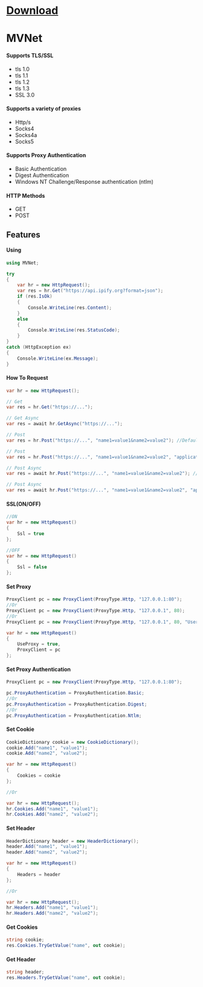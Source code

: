 # [Download](https://github.com/SoheilMV/MVNet/blob/master/MVNet.zip)

# MVNet
#### Supports TLS/SSL 
- tls 1.0
- tls 1.1
- tls 1.2
- tls 1.3
- SSL 3.0

#### Supports a variety of proxies
- Http/s
- Socks4
- Socks4a
- Socks5

#### Supports Proxy Authentication
- Basic Authentication
- Digest Authentication
- Windows NT Challenge/Response authentication (ntlm)

#### HTTP Methods
- GET
- POST

## Features
#### Using
```csharp
using MVNet;

try
{
    var hr = new HttpRequest();
    var res = hr.Get("https://api.ipify.org?format=json");
    if (res.IsOk)
    {
        Console.WriteLine(res.Content);
    }
    else
    {
        Console.WriteLine(res.StatusCode);
    }
}
catch (HttpException ex)
{
    Console.WriteLine(ex.Message);
}
```
#### How To Request
````csharp
var hr = new HttpRequest();

// Get
var res = hr.Get("https://...");

// Get Async
var res = await hr.GetAsync("https://...");

// Post
var res = hr.Post("https://...", "name1=value1&name2=value2"); //Default ContentType is "application/x-www-form-urlencoded"

// Post
var res = hr.Post("https://...", "name1=value1&name2=value2", "application/x-www-form-urlencoded");

// Post Async
var res = await hr.Post("https://...", "name1=value1&name2=value2"); //Default ContentType is "application/x-www-form-urlencoded"

// Post Async
var res = await hr.Post("https://...", "name1=value1&name2=value2", "application/x-www-form-urlencoded");
````

#### SSL(ON/OFF)
```csharp
//ON
var hr = new HttpRequest()
{
    Ssl = true
};

//OFF
var hr = new HttpRequest()
{
    Ssl = false
};
```

#### Set Proxy
````csharp
ProxyClient pc = new ProxyClient(ProxyType.Http, "127.0.0.1:80");
//Or
ProxyClient pc = new ProxyClient(ProxyType.Http, "127.0.0.1", 80);
//Or
ProxyClient pc = new ProxyClient(ProxyType.Http, "127.0.0.1", 80, "User", "Pass");

var hr = new HttpRequest()
{
    UseProxy = true,
    ProxyClient = pc
};
````

#### Set Proxy Authentication
````csharp
ProxyClient pc = new ProxyClient(ProxyType.Http, "127.0.0.1:80");

pc.ProxyAuthentication = ProxyAuthentication.Basic;
//Or
pc.ProxyAuthentication = ProxyAuthentication.Digest;
//Or
pc.ProxyAuthentication = ProxyAuthentication.Ntlm;
````

#### Set Cookie
```csharp
CookieDictionary cookie = new CookieDictionary();
cookie.Add("name1", "value1");
cookie.Add("name2", "value2");

var hr = new HttpRequest()
{
    Cookies = cookie
};

//Or

var hr = new HttpRequest();
hr.Cookies.Add("name1", "value1");
hr.Cookies.Add("name2", "value2");
```

#### Set Header
```csharp
HeaderDictionary header = new HeaderDictionary();
header.Add("name1", "value1");
header.Add("name2", "value2");

var hr = new HttpRequest()
{
    Headers = header
};

//Or

var hr = new HttpRequest();
hr.Headers.Add("name1", "value1");
hr.Headers.Add("name2", "value2");
```

#### Get Cookies
````csharp
string cookie;
res.Cookies.TryGetValue("name", out cookie);
````

#### Get Header
````csharp
string header;
res.Headers.TryGetValue("name", out cookie);
````
